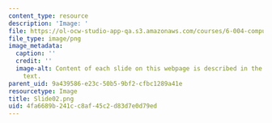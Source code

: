 ```yaml
---
content_type: resource
description: 'Image: '
file: https://ol-ocw-studio-app-qa.s3.amazonaws.com/courses/6-004-computation-structures-spring-2017/4fa6689b241cc8af45c2d83d7e0d79ed_Slide02.png
file_type: image/png
image_metadata:
  caption: ''
  credit: ''
  image-alt: Content of each slide on this webpage is described in the surrounding
    text.
parent_uid: 9a439586-e23c-50b5-9bf2-cfbc1289a41e
resourcetype: Image
title: Slide02.png
uid: 4fa6689b-241c-c8af-45c2-d83d7e0d79ed
---
```

